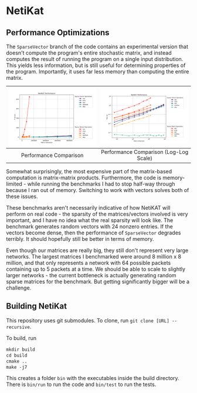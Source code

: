 # NetiKat

## Performance Optimizations
The `SparseVector` branch of the code contains an experimental version that doesn't compute the program's entire stochastic matrix, and instead computes the result of running the program on a single input distribution. This yields less information, but is still useful for determining properties of the program. Importantly, it uses far less memory than computing the entire matrix.

|![Performance Comparison](plots/perf.png "")|![Performance Comparison](plots/log-perf.png "")|
|:----:|:-----:|
|Performance Comparison|Performance Comparison (Log-Log Scale)|

Somewhat surprisingly, the most expensive part of the matrix-based computation is matrix-matrix products. Furthermore, the code is memory-limited - while running the benchmarks I had to stop half-way through because I ran out of memory. Switching to work with vectors solves both of these issues.

These benchmarks aren't necessarily indicative of how NetiKAT will perform on real code - the sparsity of the matrices/vectors involved is very important, and I have no idea what the real sparsity will look like. The benchmark generates random vectors with 24 nonzero entries. If the vectors become dense, then the performance of `SparseVector` degrades terribly. It should hopefully still be better in terms of memory.

Even though our matrices are really big, they still don't represent very large networks. The largest matrices I benchmarked were around 8 million x 8 million, and that only represents a network with 64 possible packets containing up to 5 packets at a time. We should be able to scale to slightly larger networks - the current bottleneck is actually generating random sparse matrices for the benchmark. But getting significantly bigger will be a challenge.

## Building NetiKat

This repository uses git submodules. To clone, run `git clone [URL] --recursive`.

To build, run
```
mkdir build
cd build
cmake ..
make -j7
```

This creates a folder `bin` with the executables inside the build directory. There is `bin/run` to run the code and `bin/test` to run the tests.
